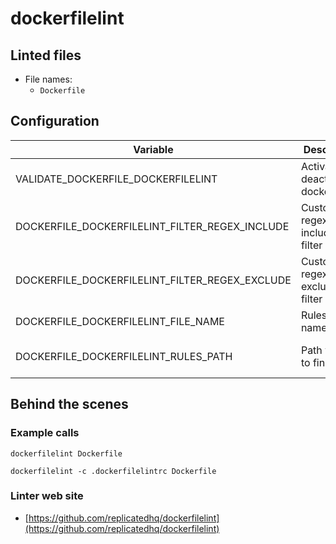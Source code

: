 <!-- markdownlint-disable MD033 MD041 -->
<!-- Generated by .automation/build.py, please do not update manually -->
# dockerfilelint

## Linted files

- File names:
  - `Dockerfile`

## Configuration

| Variable | Description | Default value |
| ----------------- | -------------- | -------------- |
| VALIDATE_DOCKERFILE_DOCKERFILELINT | Activate or deactivate dockerfilelint | `true` |
| DOCKERFILE_DOCKERFILELINT_FILTER_REGEX_INCLUDE | Custom regex including filter |  |
| DOCKERFILE_DOCKERFILELINT_FILTER_REGEX_EXCLUDE | Custom regex excluding filter |  |
| DOCKERFILE_DOCKERFILELINT_FILE_NAME | Rules file name | `.dockerfilelintrc` |
| DOCKERFILE_DOCKERFILELINT_RULES_PATH | Path where to find rules | Workspace folder, then super-linter default rules |

## Behind the scenes

### Example calls

```shell
dockerfilelint Dockerfile
```

```shell
dockerfilelint -c .dockerfilelintrc Dockerfile
```

### Linter web site
- [https://github.com/replicatedhq/dockerfilelint](https://github.com/replicatedhq/dockerfilelint)

